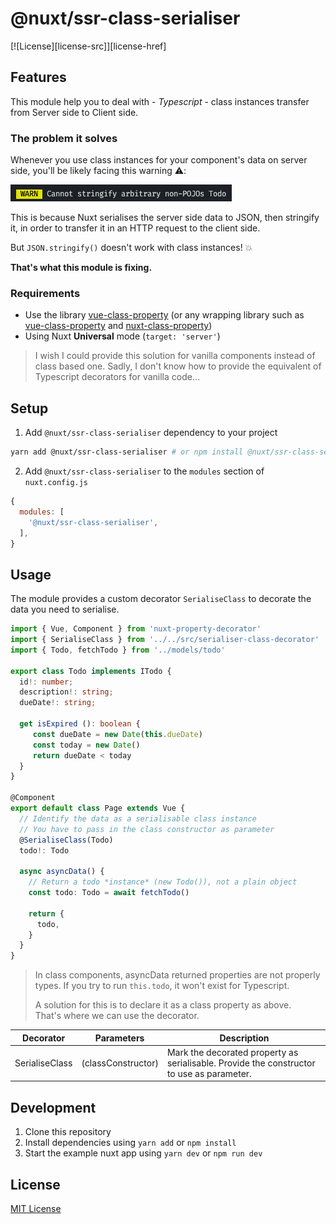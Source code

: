 # @nuxt/ssr-class-serialiser

[![License][license-src]][license-href]

## Features

This module help you to deal with - _Typescript_ - class instances transfer from Server side to Client side.

### The problem it solves 

Whenever you use class instances for your component's data on server side,
you'll be likely facing this warning ⚠️:

![Warning: can't stringify non-POJO](assets/img/serialise_error_pojo.png)

This is because Nuxt serialises the server side data to JSON, then stringify it, in order to transfer it in an HTTP request to the client side.

But `JSON.stringify()` doesn't work with class instances! 💥

**That's what this module is fixing.**

### Requirements

- Use the library [vue-class-property](https://class-component.vuejs.org) (or any wrapping library such as [vue-class-property](https://github.com/vuejs/vue-class-component) and [nuxt-class-property](https://github.com/nuxt-community/nuxt-property-decorator))
- Using Nuxt **Universal** mode (`target: 'server'`)

> I wish I could provide this solution for vanilla components instead of class based one. Sadly, I don't know how to provide the equivalent of Typescript decorators for vanilla code...

## Setup

1. Add `@nuxt/ssr-class-serialiser` dependency to your project

```bash
yarn add @nuxt/ssr-class-serialiser # or npm install @nuxt/ssr-class-serialiser
```

2. Add `@nuxt/ssr-class-serialiser` to the `modules` section of `nuxt.config.js`

```js
{
  modules: [
    '@nuxt/ssr-class-serialiser',
  ],
}
```

## Usage

The module provides a custom decorator `SerialiseClass` to decorate the data you need to serialise.

```typescript
import { Vue, Component } from 'nuxt-property-decorator'
import { SerialiseClass } from '../../src/serialiser-class-decorator'
import { Todo, fetchTodo } from '../models/todo'

export class Todo implements ITodo {
  id!: number;
  description!: string;
  dueDate!: string;

  get isExpired (): boolean {
     const dueDate = new Date(this.dueDate)
     const today = new Date()
     return dueDate < today
  }
}

@Component
export default class Page extends Vue {
  // Identify the data as a serialisable class instance
  // You have to pass in the class constructor as parameter
  @SerialiseClass(Todo)
  todo!: Todo

  async asyncData() {
    // Return a todo *instance* (new Todo()), not a plain object
    const todo: Todo = await fetchTodo()

    return {
      todo,
    }
  }
}
```

> In class components, asyncData returned properties are not properly types.
> If you try to run `this.todo`, it won't exist for Typescript.
> 
> A solution for this is to declare it as a class property as above.  
> That's where we can use the decorator.  

| Decorator | Parameters | Description |
|-----------|------------|-------------|
| SerialiseClass | (classConstructor) | Mark the decorated property as serialisable. Provide the constructor to use as parameter. |

## Development

1. Clone this repository
2. Install dependencies using `yarn add` or `npm install`
3. Start the example nuxt app using `yarn dev` or `npm run dev`

## License

[MIT License](./LICENSE)